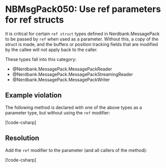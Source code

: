 # NBMsgPack050: Use ref parameters for ref structs

It is critical for certain `ref struct` types defined in Nerdbank.MessagePack to be passed by `ref` when used as a parameter.
Without this, a copy of the struct is made, and the buffers or position tracking fields that are modified by the callee will not apply back to the caller.

These types fall into this category:

- @Nerdbank.MessagePack.MessagePackReader
- @Nerdbank.MessagePack.MessagePackStreamingReader
- @Nerdbank.MessagePack.MessagePackWriter

## Example violation

The following method is declared with one of the above types as a parameter type, but without using the `ref` modifier:

[!code-csharp[](../../samples/AnalyzerDocs/NBMsgPack050.cs#Defective)]

## Resolution

Add the `ref` modifier to the parameter (and all callers of the method):

[!code-csharp[](../../samples/AnalyzerDocs/NBMsgPack050.cs#Fix)]

